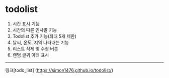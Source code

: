 # todolist
1. 시간 표시 기능
2. 시간의 따른 인사말 기능
3. Todolist 추가 기능(최대 5개 제한)
4. 날씨, 온도, 지역 나타내는 기능
5. 리스트 삭제 및 수정 버튼 
6. 랜덤 글귀 아래 표시 

------------
링크[todo_list] (https://simon1476.github.io/todolist/)
